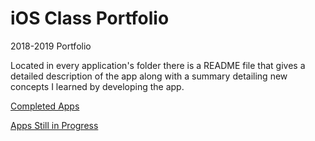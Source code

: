 # iOS Class Portfolio
2018-2019 Portfolio

Located in every application's folder there is a README file that gives a detailed description of the app along with a summary detailing new concepts I learned by developing the app.

[Completed Apps](https://github.com/nicodigiovanni/iosClassFinishedProjects)

[Apps Still in Progress](https://github.com/nicodigiovanni/iOSClassProjectsInProgress.git)


